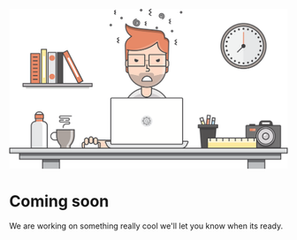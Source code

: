 ![coming soon](mad-designer.png)
# Coming soon

We are working on something really cool we'll let you know when its ready.
